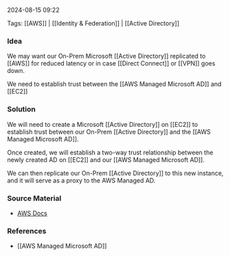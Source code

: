 
2024-08-15 09:22

Tags: [[AWS]] | [[Identity & Federation]] | [[Active Directory]] 

### Idea
We may want our On-Prem Microsoft [[Active Directory]] replicated to [[AWS]] for reduced latency or in case [[Direct Connect]] or [[VPN]] goes down.

We need to establish trust between the [[AWS Managed Microsoft AD]] and [[EC2]]

### Solution
We will need to create a Microsoft [[Active Directory]] on [[EC2]] to establish trust between our On-Prem [[Active Directory]] and the [[AWS Managed Microsoft AD]].

Once created, we will establish a two-way trust relationship between the newly created AD on [[EC2]] and our [[AWS Managed Microsoft AD]].

We can then replicate our On-Prem [[Active Directory]] to this new instance, and it will serve as a proxy to the AWS Managed AD.

### Source Material
- [AWS Docs](https://docs.aws.amazon.com/directoryservice/latest/admin-guide/ms_ad_tutorial_test_lab_trust.html)

### References
- [[AWS Managed Microsoft AD]]

